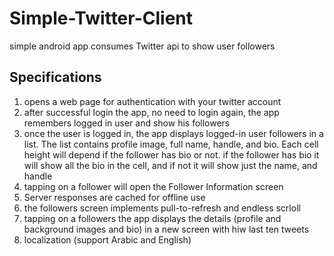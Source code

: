 # Simple-Twitter-Client
simple android app consumes Twitter api to show user followers

## Specifications
1. opens a web page for authentication with your twitter account
2. after successful login the app, no need to login again, the app remembers logged in user and show his followers 
3. once the user is logged in, the app displays logged-in user followers in a list. The list contains profile image, full name,
handle, and bio. Each cell height will depend if the follower has bio or not. if the
follower has bio it will show all the bio in the cell, and if not it will show just the
name, and handle 
4. tapping on a follower will open the Follower Information screen
5. Server responses are cached for offline use
6. the followers screen implements pull-to-refresh and endless scrloll
7. tapping on a followers the app displays the details (profile and background images and bio) in a new screen
with hiw last ten tweets
8. localization (support Arabic and English) 


